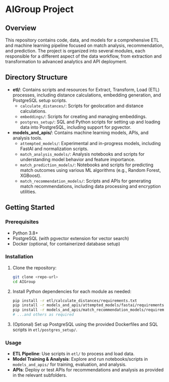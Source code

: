 # AIGroup Project

## Overview

This repository contains code, data, and models for a comprehensive ETL and machine learning pipeline focused on match analysis, recommendation, and prediction. The project is organized into several modules, each responsible for a different aspect of the data workflow, from extraction and transformation to advanced analytics and API deployment.

## Directory Structure

- **etl/**: Contains scripts and resources for Extract, Transform, Load (ETL) processes, including distance calculations, embedding generation, and PostgreSQL setup scripts.
  - `calculate_distances/`: Scripts for geolocation and distance calculations.
  - `embeddings/`: Scripts for creating and managing embeddings.
  - `postgres_setup/`: SQL and Python scripts for setting up and loading data into PostgreSQL, including support for pgvector.
- **models_and_apis/**: Contains machine learning models, APIs, and analysis tools.
  - `attempted_models/`: Experimental and in-progress models, including FastAI and normalization scripts.
  - `match_analysis_models/`: Analysis notebooks and scripts for understanding model behavior and feature importance.
  - `match_prediction_models/`: Notebooks and scripts for predicting match outcomes using various ML algorithms (e.g., Random Forest, XGBoost).
  - `match_recommendation_models/`: Scripts and APIs for generating match recommendations, including data processing and encryption utilities.

## Getting Started

### Prerequisites
- Python 3.8+
- PostgreSQL (with pgvector extension for vector search)
- Docker (optional, for containerized database setup)

### Installation
1. Clone the repository:
   ```bash
   git clone <repo-url>
   cd AIGroup
   ```
2. Install Python dependencies for each module as needed:
   ```bash
   pip install -r etl/calculate_distances/requirements.txt
   pip install -r models_and_apis/attempted_models/fastai/requirements.txt
   pip install -r models_and_apis/match_recommendation_models/requirements.txt
   # ...and others as required
   ```
3. (Optional) Set up PostgreSQL using the provided Dockerfiles and SQL scripts in `etl/postgres_setup/`.

### Usage
- **ETL Pipeline**: Use scripts in `etl/` to process and load data.
- **Model Training & Analysis**: Explore and run notebooks/scripts in `models_and_apis/` for training, evaluation, and analysis.
- **APIs**: Deploy or test APIs for recommendations and analysis as provided in the relevant subfolders.

